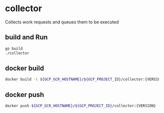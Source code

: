 # collector

Collects work requests and queues them to be executed

## build and Run

```bash
go build
./collector
```

## docker build

```bash
docker build -t ${GCP_GCR_HOSTNAME}/${GCP_PROJECT_ID}/collector:{VERSION} -f Dockerfile . --build-arg user=${user} --build-arg personal_access_token=${personal_access_token}
```

## docker push

```bash
docker push ${GCP_GCR_HOSTNAME}/${GCP_PROJECT_ID}/collector:{VERSION}
```
